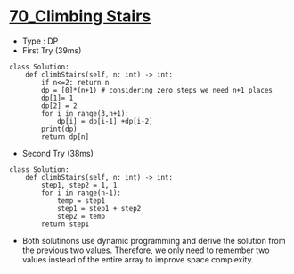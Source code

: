 # [70_Climbing Stairs](https://leetcode.com/problems/climbing-stairs/description/)
- Type : DP
- First Try (39ms)
```
class Solution:
    def climbStairs(self, n: int) -> int:
        if n<=2: return n
        dp = [0]*(n+1) # considering zero steps we need n+1 places
        dp[1]= 1
        dp[2] = 2
        for i in range(3,n+1):
            dp[i] = dp[i-1] +dp[i-2]
        print(dp)
        return dp[n]         
```

- Second Try (38ms)

```
class Solution:
    def climbStairs(self, n: int) -> int:
        step1, step2 = 1, 1
        for i in range(n-1):
            temp = step1
            step1 = step1 + step2
            step2 = temp
        return step1
```

- Both solutinons use dynamic programming and derive the solution from the previous two values. Therefore, we only need to remember two values instead of the entire array to improve space complexity.
